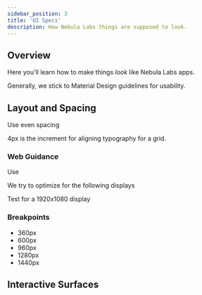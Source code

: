 ```yaml
---
sidebar_position: 3
title: 'UI Specs'
description: How Nebula Labs things are supposed to look.
---
```


## Overview

Here you'll learn how to make things _look_ like Nebula Labs apps.

Generally, we stick to Material Design guidelines for usability.

## Layout and Spacing

Use even spacing

4px is the increment for aligning typography for a grid.

### Web Guidance

Use

We try to optimize for the following displays

Test for a 1920x1080 display

### Breakpoints

- 360px
- 600px
- 960px
- 1280px
- 1440px

## Interactive Surfaces
